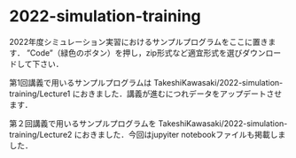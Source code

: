 # 2022-simulation-training
2022年度シミュレーション実習におけるサンプルプログラムをここに置きます．
”Code”（緑色のボタン）を押し，zip形式など適宜形式を選びダウンロードして下さい．

第1回講義で用いるサンプルプログラムは
TakeshiKawasaki/2022-simulation-training/Lecture1
におきました．講義が進むにつれデータをアップデートさせます．

第２回講義で用いるサンプルプログラムを
TakeshiKawasaki/2022-simulation-training/Lecture2
におきました．今回はjupyiter notebookファイルも掲載しました．

